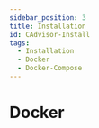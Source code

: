 ```yaml
---
sidebar_position: 3
title: Installation
id: CAdvisor-Install
tags:
  - Installation
  - Docker
  - Docker-Compose
---
```


# Docker